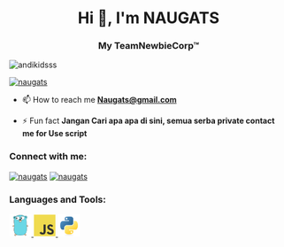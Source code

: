 <h1 align="center">Hi 👋, I'm NAUGATS</h1>
<h3 align="center">My TeamNewbieCorp™</h3>

<p align="left"> <img src="https://komarev.com/ghpvc/?username=andikidsss&label=Profile%20views&color=0e75b6&style=flat" alt="andikidsss" /> </p>

<p align="left"> <a href="https://twitter.com/naugats" target="blank"><img src="https://img.shields.io/twitter/follow/naugats?logo=twitter&style=for-the-badge" alt="naugats" /></a> </p>

- 📫 How to reach me **Naugats@gmail.com**

- ⚡ Fun fact **Jangan Cari apa apa di sini, semua serba private contact me for Use script**

<h3 align="left">Connect with me:</h3>
<p align="left">
<a href="https://twitter.com/naugats" target="blank"><img align="center" src="https://cdn.jsdelivr.net/npm/simple-icons@3.0.1/icons/twitter.svg" alt="naugats" height="30" width="40" /></a>
<a href="https://instagram.com/naugats" target="blank"><img align="center" src="https://cdn.jsdelivr.net/npm/simple-icons@3.0.1/icons/instagram.svg" alt="naugats" height="30" width="40" /></a>
</p>

<h3 align="left">Languages and Tools:</h3>
<p align="left"> <a href="https://golang.org" target="_blank"> <img src="https://raw.githubusercontent.com/devicons/devicon/master/icons/go/go-original.svg" alt="go" width="40" height="40"/> </a> <a href="https://developer.mozilla.org/en-US/docs/Web/JavaScript" target="_blank"> <img src="https://raw.githubusercontent.com/devicons/devicon/master/icons/javascript/javascript-original.svg" alt="javascript" width="40" height="40"/> </a> <a href="https://www.python.org" target="_blank"> <img src="https://raw.githubusercontent.com/devicons/devicon/master/icons/python/python-original.svg" alt="python" width="40" height="40"/> </a> </p>
